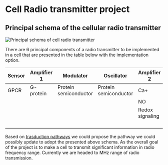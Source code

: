 # Cell Radio transmitter project

## Principal schema of the cellular radio transmitter

![Principal schema of cell radio transmitter](HL_cell_radio_transmitter.png)

There are 6 principal components of a radio transmitter to be implemented in a cell that are presented in the table below with the implementation option.

|Sensor |Amplifier 1|Modulator |Oscillator |Amplifier 2|Antenna |
|--     |--         |--        |--         |--         |--      |
|GPCR   |G-protein   |Protein semiconductor |Protein semiconductor |Ca+ |DNA |
| | | | |NO| |
| | | | |Redox signaling | |
| | | | | |Ferritin |

Based on [trasduction pathways](https://en.wikipedia.org/wiki/Signal_transduction) we could propose the pathway we could possibly update to adopt the presented above schema. As the overall goal of the project is to make a cell to transmit significant information in radio frequency range. Currently we are headed to MHz range of radio transmission.
